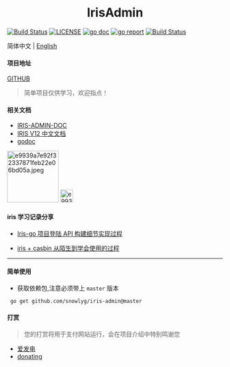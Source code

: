 <h1 align="center">IrisAdmin</h1>

[![Build Status](https://app.travis-ci.com/snowlyg/iris-admin.svg?branch=master)](https://app.travis-ci.com/snowlyg/iris-admin)
[![LICENSE](https://img.shields.io/github/license/snowlyg/iris-admin)](https://github.com/snowlyg/iris-admin/blob/master/LICENSE)
[![go doc](https://godoc.org/github.com/snowlyg/iris-admin?status.svg)](https://godoc.org/github.com/snowlyg/iris-admin)
[![go report](https://goreportcard.com/badge/github.com/snowlyg/iris-admin)](https://goreportcard.com/badge/github.com/snowlyg/iris-admin)
[![Build Status](https://codecov.io/gh/snowlyg/iris-admin/branch/master/graph/badge.svg)](https://codecov.io/gh/snowlyg/iris-admin)

简体中文 | [English](./README_EN.md)

#### 项目地址

[GITHUB](https://github.com/snowlyg/iris-admin)

> 简单项目仅供学习，欢迎指点！

#### 相关文档

- [IRIS-ADMIN-DOC](https://doc.snowlyg.com)
- [IRIS V12 中文文档](https://github.com/snowlyg/iris/wiki)
- [godoc](https://pkg.go.dev/github.com/snowlyg/iris-admin?utm_source=godoc)

<a href="https://gitter.im/iris-go-tenancy/community?utm_source=badge&utm_medium=badge&utm_campaign=pr-badge"><img src="https://badges.gitter.im/iris-go-tenancy/community.svg" alt="e9939a7e92f32337871feb22e06bd05a.jpeg" border="0" width=120 /></a>
<a href="https://discord.gg/pytCGMSBgA"> <img src="https://www.svgrepo.com/show/353655/discord-icon.svg" alt="e9939a7e92f32337871feb22e06bd05a.jpeg" border="0" width=30 /></a>

#### iris 学习记录分享

- [Iris-go 项目登陆 API 构建细节实现过程](https://snowlyg.github.io/iris-go-api-1/)

- [iris + casbin 从陌生到学会使用的过程](https://snowlyg.github.io/iris-go-api-2/)

---

#### 简单使用

- 获取依赖包,注意必须带上 `master` 版本

```sh
 go get github.com/snowlyg/iris-admin@master
```

#### 打赏

> 您的打赏将用于支付网站运行，会在项目介绍中特别鸣谢您
- [爱发电](https://afdian.net/@snowlyg/plan)
- [donating](https://paypal.me/snowlyg?country.x=C2&locale.x=zh_XC)
